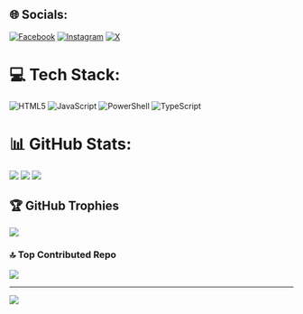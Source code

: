 ## 🌐 Socials:
[![Facebook](https://img.shields.io/badge/Facebook-%231877F2.svg?logo=Facebook&logoColor=white)](https://facebook.com/theAilurophile) [![Instagram](https://img.shields.io/badge/Instagram-%23E4405F.svg?logo=Instagram&logoColor=white)](https://instagram.com/the.ailurophile_) [![X](https://img.shields.io/badge/X-black.svg?logo=X&logoColor=white)](https://x.com/theAilurophile_) 

# 💻 Tech Stack:
![HTML5](https://img.shields.io/badge/html5-%23E34F26.svg?style=plastic&logo=html5&logoColor=white) ![JavaScript](https://img.shields.io/badge/javascript-%23323330.svg?style=plastic&logo=javascript&logoColor=%23F7DF1E) ![PowerShell](https://img.shields.io/badge/PowerShell-%235391FE.svg?style=plastic&logo=powershell&logoColor=white) ![TypeScript](https://img.shields.io/badge/typescript-%23007ACC.svg?style=plastic&logo=typescript&logoColor=white)
# 📊 GitHub Stats:
![](https://github-readme-stats.vercel.app/api?username=codexophile&theme=onedark&hide_border=false&include_all_commits=true&count_private=true)
![](https://github-readme-streak-stats.herokuapp.com/?user=codexophile&theme=onedark&hide_border=false)
![](https://github-readme-stats.vercel.app/api/top-langs/?username=codexophile&theme=onedark&hide_border=false&include_all_commits=true&count_private=true&layout=compact)

## 🏆 GitHub Trophies
![](https://github-profile-trophy.vercel.app/?username=codexophile&theme=shadow_blue&no-frame=false&no-bg=false&margin-w=4)

### 🔝 Top Contributed Repo
![](https://github-contributor-stats.vercel.app/api?username=codexophile&limit=5&theme=dark&combine_all_yearly_contributions=true)

---
[![](https://visitcount.itsvg.in/api?id=codexophile&icon=0&color=2)](https://visitcount.itsvg.in)

<!-- Proudly created with GPRM ( https://gprm.itsvg.in ) -->
